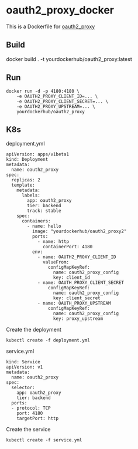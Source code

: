# oauth2_proxy_docker

This is a Dockerfile for [oauth2_proxy](https://github.com/bitly/oauth2_proxy)


## Build

docker build . -t yourdockerhub/oauth2_proxy:latest

## Run

```
docker run -d -p 4180:4180 \
    -e OAUTH2_PROXY_CLIENT_ID=... \
    -e OAUTH2_PROXY_CLIENT_SECRET=... \
    -e OAUTH2_PROXY_UPSTREAM=... \
    yourdockerhub/oauth2_proxy
```

## K8s


deployment.yml
```
apiVersion: apps/v1beta1
kind: Deployment
metadata:
  name: oauth2_proxy
spec:
  replicas: 2
  template:
    metadata:
      labels:
        app: oauth2_proxy
        tier: backend
        track: stable
    spec:
      containers:
        - name: hello
          image: "yourdockerhub/oauth2_proxy2"
          ports:
            - name: http
              containerPort: 4180
          env:
            - name: OAUTH2_PROXY_CLIENT_ID
              valueFrom:
                configMapKeyRef:
                  name: oauth2_proxy_config
                  key: client_id
            - name: OAUTH_PROXY_CLIENT_SECRET
                configMapKeyRef:
                  name: oauth2_proxy_config
                  key: client_secret
            - name: OAUTH_PROXY_UPSTREAM
                configMapKeyRef:
                  name: oauth2_proxy_config
                  key: proxy_upstream
```
Create the deployment
```
kubectl create -f deployment.yml
```

service.yml
```
kind: Service
apiVersion: v1
metadata:
  name: oauth2_proxy
spec:
  selector:
    app: oauth2_proxy
    tier: backend
  ports:
  - protocol: TCP
    port: 4180
    targetPort: http
```

Create the service
```
kubectl create -f service.yml
```

